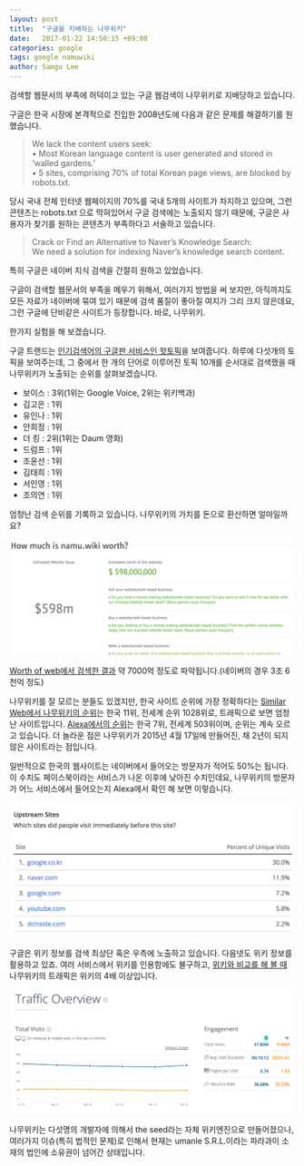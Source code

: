 ```yaml
---
layout: post
title:  "구글을 지배하는 나무위키"
date:   2017-01-22 14:50:15 +09:00
categories: google
tags: google namuwiki
author: Samgu Lee
---
```

검색할 웹문서의 부족에 허덕이고 있는 구글 웹검색이 나무위키로 지배당하고 있습니다.

구글은 한국 시장에 본격적으로 진입한 2008년도에 다음과 같은 문제를 해결하기를 원했습니다.

> We lack the content users seek:  
> • Most Korean language content is user generated and stored in ‘walled gardens.’  
> • 5 sites, comprising 70% of total Korean page views, are blocked by robots.txt.

당시 국내 전체 인터넷 웹페이지의 70%를 국내 5개의 사이트가 차지하고 있으며, 그런 콘텐츠는 robots.txt 으로 막혀있어서 구글 검색에는 노출되지 않기 때문에, 구글은 사용자가 찾기를 원하는 콘텐츠가 부족하다고 서술하고 있습니다.

> Crack or Find an Alternative to Naver’s Knowledge Search:  
> We need a solution for indexing Naver’s knowledge search content.

특히 구글은 네이버 지식 검색을 간절히 원하고 있었습니다.

구글이 검색할 웹문서의 부족을 메우기 위해서, 여러가지 방법을 써 보지만, 아직까지도 모든 자료가 네이버에 묶여 있기 때문에 검색 품질이 좋아질 여지가 그리 크지 않은데요, 그런 구글에 단비같은 사이트가 등장합니다. 바로, 나무위키.

한가지 실험을 해 보겠습니다.

구글 트랜드는 [인기검색어의 구글판 서비스인 핫토픽](https://www.google.com/trends/hottrends#pn=p23)을 보여줍니다. 하루에 다섯개의 토픽을 보여주는데, 그 중에서 한 개의 단어로 이루어진 토픽 10개를 순서대로 검색했을 때 나무위키가 노출되는 순위를 살펴보겠습니다.

- 보이스 : 3위(1위는 Google Voice, 2위는 위키백과)
- 김고은 : 1위
- 유인나 : 1위
- 안희정 : 1위
- 더 킹 : 2위(1위는 Daum 영화)
- 드럼프 : 1위
- 조윤선 : 1위
- 김태희 : 1위
- 서인영 : 1위
- 조의연 : 1위

엄청난 검색 순위를 기록하고 있습니다. 나무위키의 가치를 돈으로 환산하면 얼마일까요?

![나무위키의 가치, 약 7000억](/assets/xxxxxxxxxxxx-2017-01-22-xxxxxx-11.18.18.png)

[Worth of web에서 검색한 결과](http://www.worthofweb.com/website-value/namu.wiki/) 약 7000억 정도로 파악됩니다.(네이버의 경우 3조 6천억 정도)

나무위키를 잘 모르는 분들도 있겠지만, 한국 사이트 순위에 가장 정확하다는 [Similar Web에서 나무위키의 순위](https://www.similarweb.com/website/namu.wiki)는 한국 11위, 전세계 순위 1028위로, 트래픽으로 보면 엄청난 사이트입니다. [Alexa에서의 순위](http://www.alexa.com/siteinfo/namu.wiki?q=)는 한국 7위, 전세계 503위이며, 순위는 계속 오르고 있습니다. 더 놀라운 점은 나무위키가 2015년 4월 17일에 만들어진, 채 2년이 되지 않은 사이트라는 점입니다.

일반적으로 한국의 웹사이트는 네이버에서 들어오는 방문자가 적어도 50%는 됩니다. 이 수치도 페이스북이라는 서비스가 나온 이후에 낮아진 수치인데요, 나무위키의 방문자가 어느 서비스에서 들어오는지 Alexa에서 확인 해 보면 이렇습니다.

![나무위키의 리퍼러](/assets/xxxxxxxxxxxx-2017-01-22-xxxxxx-11.35.52.png)

구글은 위키 정보를 검색 최상단 혹은 우측에 노출하고 있습니다. 다음넷도 위키 정보를 활용하고 있죠. 여러 서비스에서 위키를 인용함에도 불구하고, [위키와 비교를 해 볼 때](https://www.similarweb.com/website/namu.wiki?competitors=ko.wikipedia.org) 나무위키의 트래픽은 위키의 4배 이상입니다.

![나무위키와 위키의 트래픽](/assets/xxxxxxxxxxxx-2017-01-22-xxxxxx-11.38.47.png)

나무위키는 다섯명의 개발자에 의해서 the seed라는 자체 위키엔진으로 만들어졌으나, 여러가지 이슈(특히 법적인 문제)로 인해서 현재는 umanle S.R.L.이라는 파라과이 소재의 법인에 소유권이 넘어간 상태입니다.
